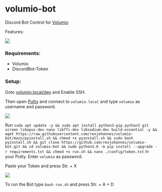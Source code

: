 # volumio-bot

Discord Bot Control
for [Volumio](https://volumio.org/)

Features:

![](https://screen.rexum.space/ypNAy2ZJYo.png?key=nt4CDbujrfXrPo)

### Requirements:

- Volumio
- DiscordBot-Token

### Setup:

Goto [volumio.local/dev](http://volumio.local/dev/) and Enable SSH.

Then open [Putty](https://putty.org/) and connect to `volumio.local` and type `volumio` as username and password.

![](https://screen.rexjohannes.space/W1kMjsTkeD.png?key=YnET6duo5HttuE)

Run `sudo apt update -y && sudo apt install python3-pip python3 git screen libopus-dev nano libffi-dev libsodium-dev build-essential -y && wget https://raw.githubusercontent.com/rexjohannes/volumio-bot/main/pyinstall.sh && chmod +x pyinstall.sh && sudo bash pyinstall.sh && git clone https://github.com/rexjohannes/volumio-bot.git && cd volumio-bot && sudo python3.6 -m pip install --upgrade -r requirements.txt && chmod +x run.sh && nano ./config/token.txt` in your Putty. Enter `volumio` as password.

Paste your Token and press Str. + X 

![](https://screen.rexjohannes.space/tcXC6LQskP.png?key=0Ybkr2jj6lqrtv)

To run the Bot type `bash run.sh` and press Str. + A + D
